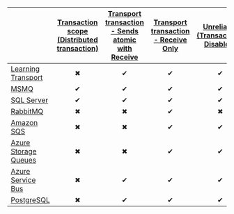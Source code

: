 |  | [Transaction scope (Distributed transaction)](/transports/transactions.md#transactions-transaction-scope-distributed-transaction) | [Transport transaction - Sends atomic with Receive](/transports/transactions.md#transactions-transport-transaction-sends-atomic-with-receive)  | [Transport transaction - Receive Only](/transports/transactions.md#transactions-transport-transaction-receive-only) | [Unreliable (Transactions Disabled)](/transports/transactions.md#transactions-unreliable-transactions-disabled) |
| :------------------| :-: |:-:| :-:| :-: |
| [Learning Transport](/transports/learning/) | &#10006; | &#10004; | &#10004; | &#10004; |
| [MSMQ](/transports/msmq/transportconfig.md#transactions-and-delivery-guarantees) | &#10004; | &#10004; | &#10004; | &#10004; |
| [SQL Server](/transports/sql/transactions.md) | &#10004; | &#10004; | &#10004; | &#10004; |
| [RabbitMQ](/transports/rabbitmq/transactions-and-delivery-guarantees.md) | &#10006; | &#10006; | &#10004; | &#10006; |
| [Amazon SQS](/transports/sqs/transaction-support.md) | &#10006; | &#10006; | &#10004; | &#10004; |
| [Azure Storage Queues](/transports/azure-storage-queues/transaction-support.md)| &#10006; | &#10006; | &#10004; | &#10004; |
| [Azure Service Bus](/transports/azure-service-bus/transaction-support.md) | &#10006; | &#10004; | &#10004; | &#10004; |
| [PostgreSQL](/transports/azure-service-bus/transaction-support.md) | &#10006; | &#10004; | &#10004; | &#10004; |
